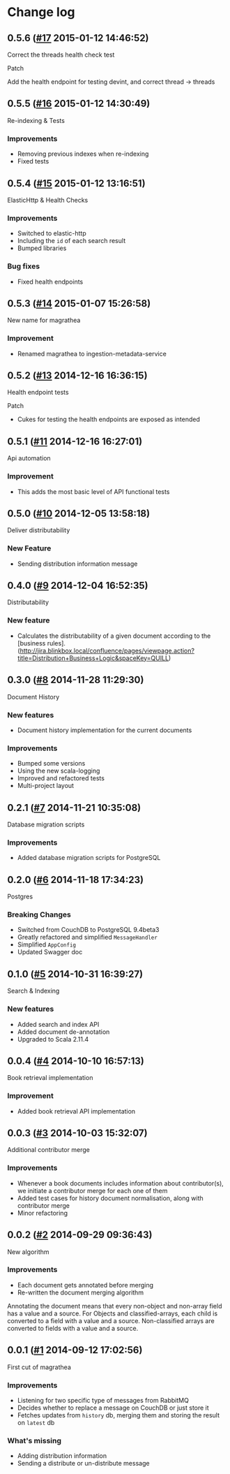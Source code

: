 # Change log

## 0.5.6 ([#17](https://git.mobcastdev.com/Marvin/magrathea/pull/17) 2015-01-12 14:46:52)

Correct the threads health check test

Patch

Add the health endpoint for testing devint, and correct thread -> threads

## 0.5.5 ([#16](https://git.mobcastdev.com/Marvin/magrathea/pull/16) 2015-01-12 14:30:49)

Re-indexing & Tests

### Improvements

- Removing previous indexes when re-indexing
- Fixed tests

## 0.5.4 ([#15](https://git.mobcastdev.com/Marvin/magrathea/pull/15) 2015-01-12 13:16:51)

ElasticHttp & Health Checks

### Improvements

- Switched to elastic-http
- Including the `id` of each search result
- Bumped libraries

### Bug fixes

- Fixed health endpoints


## 0.5.3 ([#14](https://git.mobcastdev.com/Marvin/magrathea/pull/14) 2015-01-07 15:26:58)

New name for magrathea

### Improvement

- Renamed magrathea to ingestion-metadata-service

## 0.5.2 ([#13](https://git.mobcastdev.com/Marvin/magrathea/pull/13) 2014-12-16 16:36:15)

Health endpoint tests

Patch

 * Cukes for testing the health endpoints are exposed as intended

## 0.5.1 ([#11](https://git.mobcastdev.com/Marvin/magrathea/pull/11) 2014-12-16 16:27:01)

Api automation

### Improvement

* This adds the most basic level of API functional tests

## 0.5.0 ([#10](https://git.mobcastdev.com/Marvin/magrathea/pull/10) 2014-12-05 13:58:18)

Deliver distributability

### New Feature

- Sending distribution information message

## 0.4.0 ([#9](https://git.mobcastdev.com/Marvin/magrathea/pull/9) 2014-12-04 16:52:35)

Distributability

### New feature

* Calculates the distributability of a given document according to the [business rules].(http://jira.blinkbox.local/confluence/pages/viewpage.action?title=Distribution+Business+Logic&spaceKey=QUILL)

## 0.3.0 ([#8](https://git.mobcastdev.com/Marvin/magrathea/pull/8) 2014-11-28 11:29:30)

Document History

### New features

- Document history implementation for the current documents 

### Improvements

- Bumped some versions
- Using the new scala-logging
- Improved and refactored tests
- Multi-project layout

## 0.2.1 ([#7](https://git.mobcastdev.com/Marvin/magrathea/pull/7) 2014-11-21 10:35:08)

Database migration scripts

### Improvements

* Added database migration scripts for PostgreSQL

## 0.2.0 ([#6](https://git.mobcastdev.com/Marvin/magrathea/pull/6) 2014-11-18 17:34:23)

Postgres

### Breaking Changes

* Switched from CouchDB to PostgreSQL 9.4beta3
* Greatly refactored and simplified `MessageHandler`
* Simplified `AppConfig`
* Updated Swagger doc

## 0.1.0 ([#5](https://git.mobcastdev.com/Marvin/magrathea/pull/5) 2014-10-31 16:39:27)

Search & Indexing

### New features

* Added search and index API
* Added document de-annotation
* Upgraded to Scala 2.11.4

## 0.0.4 ([#4](https://git.mobcastdev.com/Marvin/magrathea/pull/4) 2014-10-10 16:57:13)

Book retrieval implementation

### Improvement

* Added book retrieval API implementation

## 0.0.3 ([#3](https://git.mobcastdev.com/Marvin/magrathea/pull/3) 2014-10-03 15:32:07)

Additional contributor merge

### Improvements

* Whenever a book documents includes information about contributor(s), we initiate a contributor merge for each one of them
* Added test cases for history document normalisation, along with contributor merge
* Minor refactoring

## 0.0.2 ([#2](https://git.mobcastdev.com/Marvin/magrathea/pull/2) 2014-09-29 09:36:43)

New algorithm

### Improvements

* Each document gets annotated before merging
* Re-written the document merging algorithm

Annotating the document means that every non-object and non-array field has a value and a source. For Objects and classified-arrays, each child is converted to a field with a value and a source. Non-classified arrays are converted to fields with a value and a source.

## 0.0.1 ([#1](https://git.mobcastdev.com/Marvin/magrathea/pull/1) 2014-09-12 17:02:56)

First cut of magrathea

### Improvements

* Listening for two specific type of messages from RabbitMQ
* Decides whether to replace a message on CouchDB or just store it
* Fetches updates from `history` db, merging them and storing the result on `latest` db

### What's missing

* Adding distribution information
* Sending a distribute or un-distribute message


